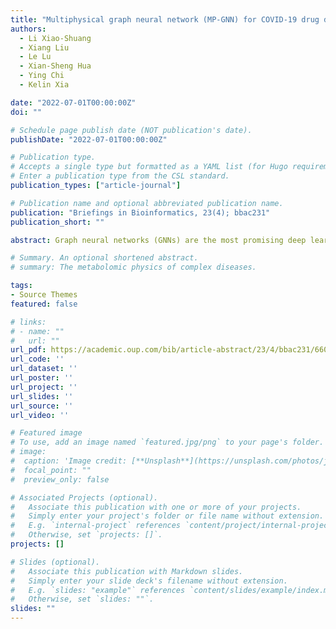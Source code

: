 ```yaml
---
title: "Multiphysical graph neural network (MP-GNN) for COVID-19 drug design"
authors: 
  - Li Xiao-Shuang
  - Xiang Liu
  - Le Lu
  - Xian-Sheng Hua
  - Ying Chi
  - Kelin Xia

date: "2022-07-01T00:00:00Z"
doi: ""

# Schedule page publish date (NOT publication's date).
publishDate: "2022-07-01T00:00:00Z"

# Publication type.
# Accepts a single type but formatted as a YAML list (for Hugo requirements).
# Enter a publication type from the CSL standard.
publication_types: ["article-journal"]

# Publication name and optional abbreviated publication name.
publication: "Briefings in Bioinformatics, 23(4); bbac231"
publication_short: ""

abstract: Graph neural networks (GNNs) are the most promising deep learning models that can revolutionize non-Euclidean data analysis. However, their full potential is severely curtailed by poorly represented molecular graphs and features. Here, we propose a multiphysical graph neural network (MP-GNN) model based on the developed multiphysical molecular graph representation and featurization. All kinds of molecular interactions, between different atom types and at different scales, are systematically represented by a series of scale-specific and element-specific graphs with distance-related node features. From these graphs, graph convolution network (GCN) models are constructed with specially designed weight-sharing architectures. Base learners are constructed from GCN models from different elements at different scales, and further consolidated together using both one-scale and multi-scale ensemble learning schemes. Our MP-GNN has two distinct properties. First, our MP-GNN incorporates multiscale interactions using more than one molecular graph. Atomic interactions from various different scales are not modeled by one specific graph (as in traditional GNNs), instead they are represented by a series of graphs at different scales. Second, it is free from the complicated feature generation process as in conventional GNN methods. In our MP-GNN, various atom interactions are embedded into element-specific graph representations with only distance-related node features. A unique GNN architecture is designed to incorporate all the information into a consolidated model. Our MP-GNN has been extensively validated on the widely used benchmark test datasets from PDBbind, including PDBbind-v2007, PDBbind-v2013 and PDBbind-v2016. Our model can outperform all existing models as far as we know. Further, our MP-GNN is used in coronavirus disease 2019 drug design. Based on a dataset with 185 complexes of inhibitors for severe acute respiratory syndrome coronavirus (SARS-CoV/SARS-CoV-2), we evaluate their binding affinities using our MP-GNN. It has been found that our MP-GNN is of high accuracy. This demonstrates the great potential of our MP-GNN for the screening of potential drugs for SARS-CoV-2.

# Summary. An optional shortened abstract.
# summary: The metabolomic physics of complex diseases.

tags:
- Source Themes
featured: false

# links:
# - name: ""
#   url: ""
url_pdf: https://academic.oup.com/bib/article-abstract/23/4/bbac231/6607747
url_code: ''
url_dataset: ''
url_poster: ''
url_project: ''
url_slides: ''
url_source: ''
url_video: ''

# Featured image
# To use, add an image named `featured.jpg/png` to your page's folder. 
# image:
#  caption: 'Image credit: [**Unsplash**](https://unsplash.com/photos/jdD8gXaTZsc)'
#  focal_point: ""
#  preview_only: false

# Associated Projects (optional).
#   Associate this publication with one or more of your projects.
#   Simply enter your project's folder or file name without extension.
#   E.g. `internal-project` references `content/project/internal-project/index.md`.
#   Otherwise, set `projects: []`.
projects: []

# Slides (optional).
#   Associate this publication with Markdown slides.
#   Simply enter your slide deck's filename without extension.
#   E.g. `slides: "example"` references `content/slides/example/index.md`.
#   Otherwise, set `slides: ""`.
slides: ""
---
```

